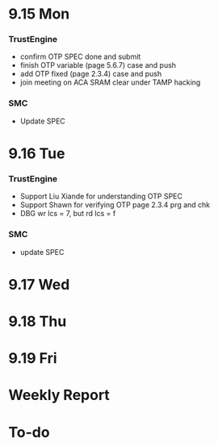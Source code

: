 # 9.15 Mon

### TrustEngine

- confirm OTP SPEC done and submit
- finish OTP variable (page 5.6.7) case and push
- add OTP fixed (page 2.3.4) case and push
- join meeting on ACA SRAM clear under TAMP hacking

### SMC

- Update SPEC

# 9.16 Tue

### TrustEngine

- Support Liu Xiande for understanding OTP SPEC
- Support Shawn for verifying OTP page 2.3.4 prg and chk
- DBG wr lcs = 7, but rd lcs = f

### SMC

- update SPEC

# 9.17 Wed

# 9.18 Thu

# 9.19 Fri

# Weekly Report

# To-do
